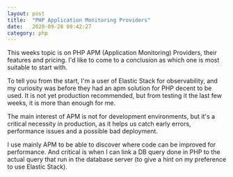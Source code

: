 ```yaml
---
layout: post
title:  "PHP Application Monitoring Providers"
date:   2020-09-28 09:42:27
category: php
---
```


This weeks topic is on PHP APM (Application Monitoring) Providers, their features and pricing.
I'd like to come to a conclusion as which one is most suitable to start with.

To tell you from the start, I'm a user of Elastic Stack for observability, and my curiosity was
before they had an apm solution for PHP decent to be used. It is not yet production recommended,
but from testing it the last few weeks, it is more than enough for me.

The main interest of APM is not for development environments, but it's a critical necessity in
production, as it helps us catch early errors, performance issues and a possible bad deployment.

I use mainly APM to be able to discover where code can be improved for performance. And critical is
when I can link a DB query done in PHP to the actual query that run in the database server (to give
a hint on my preference to use Elastic Stack).
